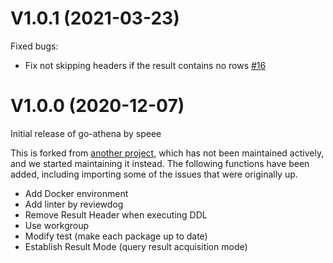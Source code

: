 # V1.0.1 (2021-03-23)

Fixed bugs:

- Fix not skipping headers if the result contains no rows [#16](https://github.com/speee/go-athena/pull/16)

# V1.0.0 (2020-12-07)

Initial release of go-athena by speee

This is forked from [another project](https://github.com/segmentio/go-athena), which has not been maintained actively, and we started maintaining it instead.
The following functions have been added, including importing some of the issues that were originally up.

- Add Docker environment
- Add linter by reviewdog
- Remove Result Header when executing DDL
- Use workgroup
- Modify test (make each package up to date)
- Establish Result Mode (query result acquisition mode)
